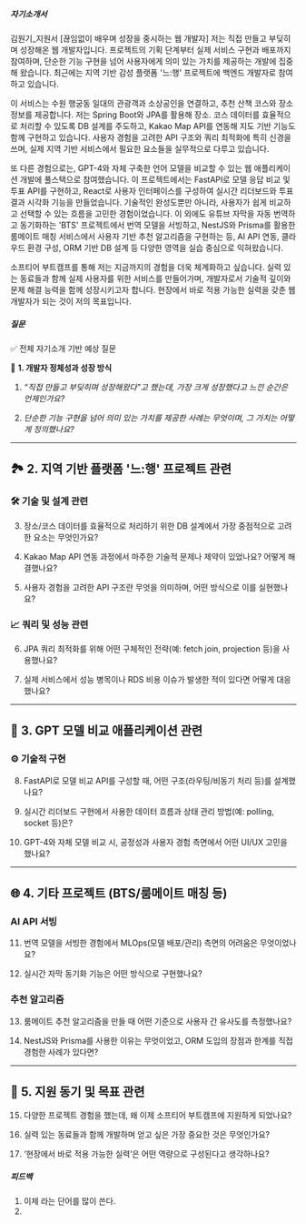 ##### 자기소개서
김원기_지원서 
[끊임없이 배우며 성장을 중시하는 웹 개발자] 
저는 직접 만들고 부딪히며 성장해온 웹 개발자입니다. 프로젝트의 기획 단계부터 실제 서비스 구현과 배포까지 참여하며, 단순한 기능 구현을 넘어 사용자에게 의미 있는 가치를 제공하는 개발에 집중해 왔습니다. 최근에는 지역 기반 감성 플랫폼 '느:행' 프로젝트에 백엔드 개발자로 참여하고 있습니다. 
  
이 서비스는 수원 행궁동 일대의 관광객과 소상공인을 연결하고, 추천 산책 코스와 장소 정보를 제공합니다. 저는 Spring Boot와 JPA를 활용해 장소. 코스 데이터를 효율적으로 처리할 수 있도록 DB 설계를 주도하고, Kakao Map API를 연동해 지도 기반 기능도 함께 구현하고 있습니다. 사용자 경험을 고려한 API 구조와 쿼리 최적화에 특히 신경을 쓰며, 실제 지역 기반 서비스에서 필요한 요소들을 실무적으로 다루고 있습니다. 
  
또 다른 경험으로는, GPT-4와 자체 구축한 언어 모델을 비교할 수 있는 웹 애플리케이션 개발에 풀스택으로 참여했습니다. 이 프로젝트에서는 FastAPI로 모델 응답 비교 및 투표 API를 구현하고, React로 사용자 인터페이스를 구성하여 실시간 리더보드와 투표 결과 시각화 기능을 만들었습니다. 기술적인 완성도뿐만 아니라, 사용자가 쉽게 비교하고 선택할 수 있는 흐름을 고민한 경험이었습니다. 이 외에도 유튜브 자막을 자동 번역하고 동기화하는 'BTS' 프로젝트에서 번역 모델을 서빙하고, NestJS와 Prisma를 활용한 룸메이트 매칭 서비스에서 사용자 기반 추천 알고리즘을 구현하는 등, AI API 연동, 클라우드 환경 구성, ORM 기반 DB 설계 등 다양한 영역을 실습 중심으로 익혀왔습니다. 
 
소프티어 부트캠프를 통해 저는 지금까지의 경험을 더욱 체계화하고 싶습니다. 실력 있는 동료들과 함께 실제 사용자를 위한 서비스를 만들어가며, 개발자로서 기술적 깊이와 문제 해결 능력을 함께 성장시키고자 합니다. 현장에서 바로 적용 가능한 실력을 갖춘 웹 개발자가 되는 것이 저의 목표입니다.
   
##### 질문
✅ 전체 자기소개 기반 예상 질문

 🧩 **1. 개발자 정체성과 성장 방식**

1. _“직접 만들고 부딪히며 성장해왔다”고 했는데, 가장 크게 성장했다고 느낀 순간은 언제인가요?_
    
2. _단순한 기능 구현을 넘어 의미 있는 가치를 제공한 사례는 무엇이며, 그 가치는 어떻게 정의했나요?_
    

---

## 🏞️ **2. 지역 기반 플랫폼 '느:행' 프로젝트 관련**

### 🛠️ 기술 및 설계 관련

3. 장소/코스 데이터를 효율적으로 처리하기 위한 DB 설계에서 가장 중점적으로 고려한 요소는 무엇인가요?
    
4. Kakao Map API 연동 과정에서 마주한 기술적 문제나 제약이 있었나요? 어떻게 해결했나요?
    
5. 사용자 경험을 고려한 API 구조란 무엇을 의미하며, 어떤 방식으로 이를 실현했나요?
    

### 📈 쿼리 및 성능 관련

6. JPA 쿼리 최적화를 위해 어떤 구체적인 전략(예: fetch join, projection 등)을 사용했나요?
    
7. 실제 서비스에서 성능 병목이나 RDS 비용 이슈가 발생한 적이 있다면 어떻게 대응했나요?
    

---

## 🧠 **3. GPT 모델 비교 애플리케이션 관련**

### ⚙️ 기술적 구현

8. FastAPI로 모델 비교 API를 구성할 때, 어떤 구조(라우팅/비동기 처리 등)를 설계했나요?
    
9. 실시간 리더보드 구현에서 사용한 데이터 흐름과 상태 관리 방법(예: polling, socket 등)은?
    
10. GPT-4와 자체 모델 비교 시, 공정성과 사용자 경험 측면에서 어떤 UI/UX 고민을 했나요?
    

---

## 🌐 **4. 기타 프로젝트 (BTS/룸메이트 매칭 등)**

### AI API 서빙

11. 번역 모델을 서빙한 경험에서 MLOps(모델 배포/관리) 측면의 어려움은 무엇이었나요?
    
12. 실시간 자막 동기화 기능은 어떤 방식으로 구현했나요?
    

### 추천 알고리즘

13. 룸메이트 추천 알고리즘을 만들 때 어떤 기준으로 사용자 간 유사도를 측정했나요?
    
14. NestJS와 Prisma를 사용한 이유는 무엇이었고, ORM 도입의 장점과 한계를 직접 경험한 사례가 있다면?
    

---

## 🎯 **5. 지원 동기 및 목표 관련**

15. 다양한 프로젝트 경험을 했는데, 왜 이제 소프티어 부트캠프에 지원하게 되었나요?
    
16. 실력 있는 동료들과 함께 개발하며 얻고 싶은 가장 중요한 것은 무엇인가요?
    
17. ‘현장에서 바로 적용 가능한 실력’은 어떤 역량으로 구성된다고 생각하나요?
##### 피드백
1. 이제 라는 단어를 많이 쓴다.
2. 